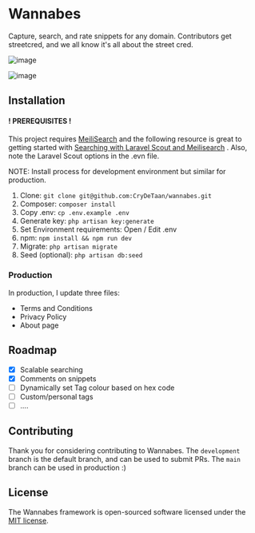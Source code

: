 # Wannabes

Capture, search, and rate snippets for any domain.
Contributors get streetcred, and we all know it's all about the street cred. 

![image](https://user-images.githubusercontent.com/11268952/122160447-dd9ded00-ce67-11eb-9877-59e608b4f014.png)

![image](https://user-images.githubusercontent.com/11268952/122160554-0b833180-ce68-11eb-84fb-b0fbc58ec79c.png)

## Installation

#### **! PREREQUISITES !**

This project requires [MeiliSearch](https://www.meilisearch.com/) and the following resource is great to getting started
with [Searching with Laravel Scout and Meilisearch](https://www.youtube.com/playlist?list=PLfdtiltiRHWFs6FzuopS4nvnF6SckL7TN)
. Also, note the Laravel Scout options in the .evn file.

NOTE: Install process for development environment but similar for production.
1. Clone: `git clone git@github.com:CryDeTaan/wannabes.git`
2. Composer: `composer install`
3. Copy .env: `cp .env.example .env`
4. Generate key: `php artisan key:generate`
5. Set Environment requirements: Open / Edit .env 
6. npm: `npm install && npm run dev`
7. Migrate:  `php artisan migrate`
8. Seed (optional): `php artisan db:seed`

### Production
In production, I update three files:

- Terms and Conditions
- Privacy Policy
- About page


## Roadmap
- [x] Scalable searching
- [x] Comments on snippets
- [ ] Dynamically set Tag colour based on hex code
- [ ] Custom/personal tags
- [ ] ....

## Contributing
Thank you for considering contributing to Wannabes. The `development` branch is the default branch, and can be used to submit PRs.
The `main` branch can be used in production :)

## License

The Wannabes framework is open-sourced software licensed under the [MIT license](https://opensource.org/licenses/MIT).
